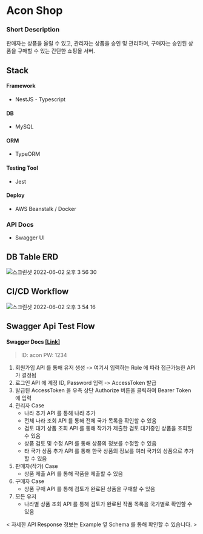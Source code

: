 # Acon Shop
### Short Description
판매자는 상품을 올릴 수 있고, 관리자는 상품을 승인 및 관리하며, 구매자는 승인된 상품을 구매할 수 있는 간단한 쇼핑몰 서버.
## Stack
#### Framework
- NestJS - Typescript
#### DB
- MySQL
#### ORM
- TypeORM
#### Testing Tool
- Jest
#### Deploy
- AWS Beanstalk / Docker
### API Docs
- Swagger UI
## DB Table ERD
![스크린샷 2022-06-02 오후 3 56 30](https://user-images.githubusercontent.com/69755603/171571230-8444d1e0-2d9d-46ba-85c8-5616e9dc3690.png)


## CI/CD Workflow
![스크린샷 2022-06-02 오후 3 54 16](https://user-images.githubusercontent.com/69755603/171570867-47b35702-f1f2-46a8-a55e-4d9ec3e55a61.png)


## Swagger Api Test Flow
#### Swagger Docs [[Link]](http://aconserver-env.eba-w8pietpr.ap-northeast-2.elasticbeanstalk.com:8000/docs/)
> ID: acon 
> PW: 1234

1. 회원가입 API 를 통해 유저 생성 -> 여기서 입력하는 Role 에 따라 접근가능한 API 가 결정됨
2. 로그인 API 에 계정 ID, Password 입력  -> AccessToken 발급
3. 발급된 AccessToken 을 우측 상단 Authorize 버튼을 클릭하여 Bearer Token 에 입력
4. 관리자 Case
   - 나라 추가 API 를 통해 나라 추가
   - 전체 나라 조회 API 를 통해 전체 국가 목록을 확인할 수 있음
   - 검토 대기 상품 조회 API 를 통해 작가가 제출한 검토 대기중인 상품을 조회할 수 있음
   - 상품 검토 및 수정 API 를 통해 상품의 정보를 수정할 수 있음
   - 타 국가 상품 추가 API 를 통해 한국 상품의 정보를 여러 국가의 상품으로 추가할 수 있음
5. 판매자(작가) Case
   - 상품 제출 API 를 통해 작품을 제출할 수 있음
6. 구매자 Case
   - 상품 구매 API 를 통해 검토가 완료된 상품을 구매할 수 있음
7. 모든 유저
   - 나라별 상품 조회 API 를 통해 검토가 완료된 작품 목록을 국가별로 확인할 수 있음

< 자세한 API Response 정보는 Example 옆 Schema 를 통해 확인할 수 있습니다. >